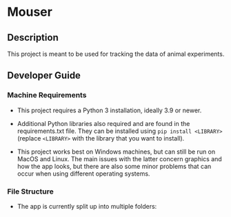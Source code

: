 # Mouser

## Description

This project is meant to be used for tracking the data of animal experiments.

## Developer Guide

### Machine Requirements

- This project requires a Python 3 installation, ideally 3.9 or newer.

- Additional Python libraries also required and are found in the requirements.txt file. They can be installed using `pip install <LIBRARY>` (replace `<LIBRARY>` with the library that you want to install).

- This project works best on Windows machines, but can still be run on MacOS and Linux. The main issues with the latter concern graphics and how the app looks, but there are also some minor problems that can occur when using different operating systems.

### File Structure

- The app is currently split up into multiple folders:

